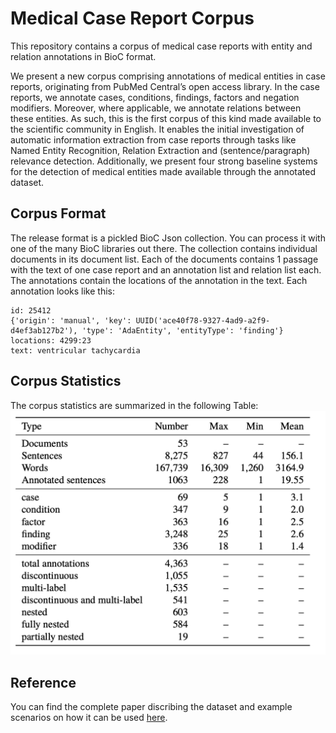 # Medical Case Report Corpus
This repository contains a corpus of medical case reports with entity and relation annotations in BioC format.

We present a new corpus comprising annotations of medical entities in case reports, originating from PubMed Central’s open access library. In the case reports, we annotate cases, conditions, findings, factors and negation modifiers. Moreover, where applicable, we annotate relations between these entities. As such, this is the first corpus of this kind made available to the scientific community in English. It enables the initial investigation of automatic information extraction from case reports through tasks like Named Entity Recognition, Relation Extraction and (sentence/paragraph) relevance detection. Additionally, we present four strong baseline systems for the detection of medical entities made available through the annotated dataset.

## Corpus Format

The release format is a pickled BioC Json collection. You can process it with one of the many BioC libraries out there. 
The collection contains individual documents in its document list. Each of the documents contains 1 passage with the text of one case report  and an annotation list and relation list each.  
The annotations contain the locations of the annotation in the text. Each annotation looks like this:

```
id: 25412
{'origin': 'manual', 'key': UUID('ace40f78-9327-4ad9-a2f9-d4ef3ab127b2'), 'type': 'AdaEntity', 'entityType': 'finding'}
locations: 4299:23
text: ventricular tachycardia
```
## Corpus Statistics

The corpus statistics are summarized in the following Table:
![statistics](https://github.com/adahealth/medical_case_report_corpus/blob/master/docs/corpus_stats.png "Corpus Statistics")


## Reference

You can find the complete paper discribing the dataset and example scenarios on how it can be used [here](https://github.com/adahealth/medical_case_report_corpus/blob/master/docs/Medical_Entities_in_Case_Reports.pdf).

